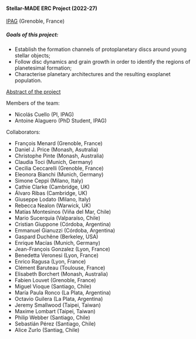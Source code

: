 #### Stellar-MADE ERC Project (2022-27)

[IPAG](https://ipag.osug.fr) (Grenoble, France)

##### Goals of this project:  
- Establish the formation channels of protoplanetary discs around young stellar objects;  
- Follow disc dynamics and grain growth in order to identify the regions of planetesimal formation;  
- Characterise planetary architectures and the resulting exoplanet population.

[Abstract of the project][about]

Members of the team:
- Nicolás Cuello (PI, IPAG)
- Antoine Alaguero (PhD Student, IPAG)

Collaborators:
- François Menard (Grenoble, France)
- Daniel J. Price (Monash, Asutralia)
- Christophe Pinte (Monash, Australia)
- Claudia Toci (Munich, Germany)
- Cecilia Ceccarelli (Grenoble, France)
- Eleonora Bianchi (Munich, Germany)
- Simone Ceppi (Milano, Italy)
- Cathie Clarke (Cambridge, UK)
- Álvaro Ribas (Cambridge, UK)
- Giuseppe Lodato (Milano, Italy)
- Rebecca Nealon (Warwick, UK)
- Matías Montesinos (Viña del Mar, Chile)
- Mario Sucerquia (Valparaíso, Chile)
- Cristian Giuppone (Córdoba, Argentina)
- Emmanuel Gianuzzi (Córdoba, Argentina)
- Gaspard Duchêne (Berkeley, USA)
- Enrique Macías (Munich, Germany)
- Jean-François Gonzalez (Lyon, France)
- Benedetta Veronesi (Lyon, France)
- Enrico Ragusa (Lyon, France)
- Clément Baruteau (Toulouse, France)
- Elisabeth Borchert (Monash, Australia)
- Fabien Louvet (Grenoble, France)
- Miguel Vioque (Santiago, Chile)
- María Paula Ronco (La Plata, Argentina)
- Octavio Guilera (La Plata, Argentina)
- Jeremy Smallwood (Taipei, Taiwan)
- Maxime Lombart (Taipei, Taiwan)
- Philip Webber (Santiago, Chile)
- Sebastián Pérez (Santiago, Chile)
- Alice Zurlo (Santiag, Chile)

[about]: https://nicolascuello.github.io/Stellar-MADE/about
